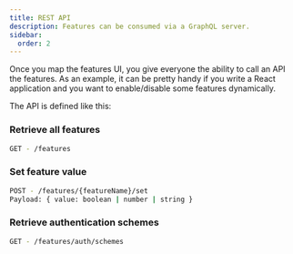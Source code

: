 ```yaml
---
title: REST API
description: Features can be consumed via a GraphQL server.
sidebar:
  order: 2
---
```


Once you map the features UI, you give everyone the ability to call an API the features. As an example, it can be pretty handy if you write a React application and you want to enable/disable some features dynamically.

The API is defined like this:

### Retrieve all features

```bash
GET - /features
```

### Set feature value

```bash
POST - /features/{featureName}/set
Payload: { value: boolean | number | string }
```

### Retrieve authentication schemes

```bash
GET - /features/auth/schemes
```
